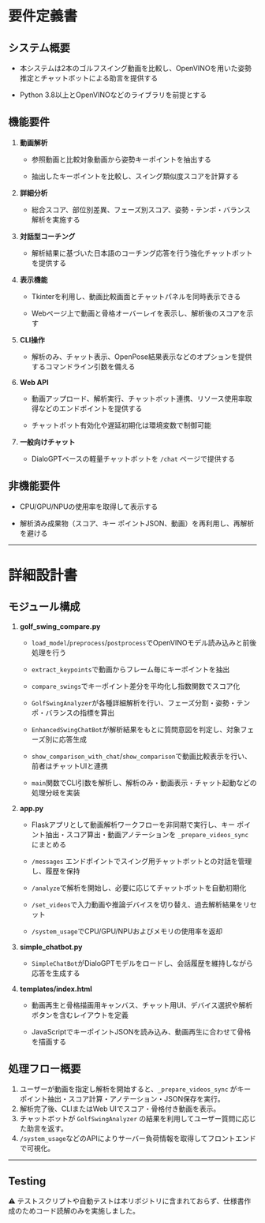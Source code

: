 # 要件定義書

## システム概要
- 本システムは2本のゴルフスイング動画を比較し、OpenVINOを用いた姿勢推定とチャットボットによる助言を提供する


- Python 3.8以上とOpenVINOなどのライブラリを前提とする



## 機能要件
1. **動画解析**
   - 参照動画と比較対象動画から姿勢キーポイントを抽出する


   - 抽出したキーポイントを比較し、スイング類似度スコアを計算する


2. **詳細分析**
   - 総合スコア、部位別差異、フェーズ別スコア、姿勢・テンポ・バランス解析を実施する



3. **対話型コーチング**
   - 解析結果に基づいた日本語のコーチング応答を行う強化チャットボットを提供する


4. **表示機能**
   - Tkinterを利用し、動画比較画面とチャットパネルを同時表示できる


   - Webページ上で動画と骨格オーバーレイを表示し、解析後のスコアを示す



5. **CLI操作**
   - 解析のみ、チャット表示、OpenPose結果表示などのオプションを提供するコマンドライン引数を備える


6. **Web API**
   - 動画アップロード、解析実行、チャットボット連携、リソース使用率取得などのエンドポイントを提供する





   - チャットボット有効化や遅延初期化は環境変数で制御可能


7. **一般向けチャット**
   - DialoGPTベースの軽量チャットボットを `/chat` ページで提供する




## 非機能要件
- CPU/GPU/NPUの使用率を取得して表示する



- 解析済み成果物（スコア、キー ポイントJSON、動画）を再利用し、再解析を避ける



---

# 詳細設計書

## モジュール構成
1. **golf_swing_compare.py**
   - `load_model`/`preprocess`/`postprocess`でOpenVINOモデル読み込みと前後処理を行う


   - `extract_keypoints`で動画からフレーム毎にキーポイントを抽出


   - `compare_swings`でキーポイント差分を平均化し指数関数でスコア化


   - `GolfSwingAnalyzer`が各種詳細解析を行い、フェーズ分割・姿勢・テンポ・バランスの指標を算出



   - `EnhancedSwingChatBot`が解析結果をもとに質問意図を判定し、対象フェーズ別に応答生成


   - `show_comparison_with_chat`/`show_comparison`で動画比較表示を行い、前者はチャットUIと連携


   - `main`関数でCLI引数を解析し、解析のみ・動画表示・チャット起動などの処理分岐を実装


2. **app.py**
   - Flaskアプリとして動画解析ワークフローを非同期で実行し、キー ポイント抽出・スコア算出・動画アノテーションを `_prepare_videos_sync` にまとめる


   - `/messages` エンドポイントでスイング用チャットボットとの対話を管理し、履歴を保持


   - `/analyze`で解析を開始し、必要に応じてチャットボットを自動初期化


   - `/set_videos`で入力動画や推論デバイスを切り替え、過去解析結果をリセット


   - `/system_usage`でCPU/GPU/NPUおよびメモリの使用率を返却



3. **simple_chatbot.py**
   - `SimpleChatBot`がDialoGPTモデルをロードし、会話履歴を維持しながら応答を生成する



4. **templates/index.html**
   - 動画再生と骨格描画用キャンバス、チャット用UI、デバイス選択や解析ボタンを含むレイアウトを定義


   - JavaScriptでキーポイントJSONを読み込み、動画再生に合わせて骨格を描画する




## 処理フロー概要
1. ユーザーが動画を指定し解析を開始すると、`_prepare_videos_sync` がキー ポイント抽出・スコア計算・アノテーション・JSON保存を実行。
2. 解析完了後、CLIまたはWeb UIでスコア・骨格付き動画を表示。
3. チャットボットが `GolfSwingAnalyzer` の結果を利用してユーザー質問に応じた助言を返す。
4. `/system_usage`などのAPIによりサーバー負荷情報を取得してフロントエンドで可視化。

---

## Testing
⚠️ テストスクリプトや自動テストは本リポジトリに含まれておらず、仕様書作成のためコード読解のみを実施しました。

